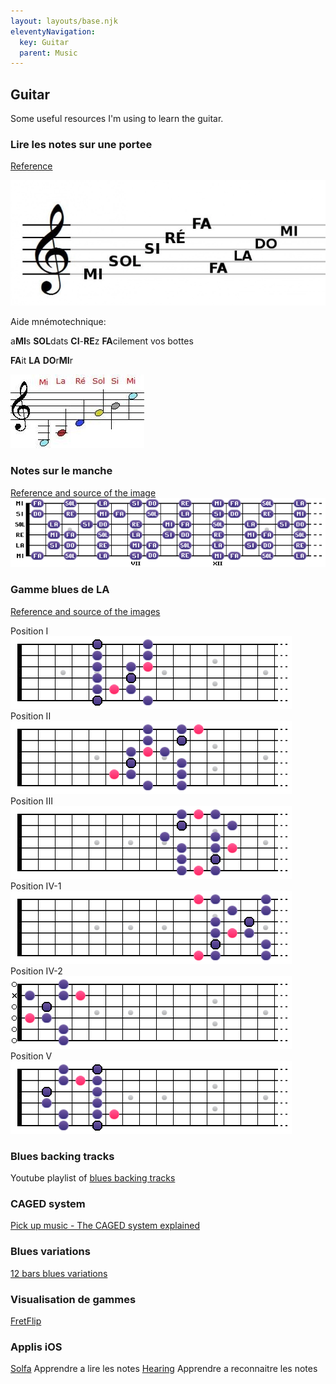 ```yaml
---
layout: layouts/base.njk
eleventyNavigation:
  key: Guitar
  parent: Music
---
```


## Guitar

Some useful resources I'm using to learn the guitar.

### Lire les notes sur une portee

[Reference](https://www.apprendrelesolfege.com/lire-les-notes)

![Points de reperes](/images/guitar/lire-les-notes-points-de-repere-clef-de-sol.webp)

Aide mnémotechnique:
<p>a<b>MI</b>s <b>SOL</b>dats <b>CI</b>-<b>RE</b>z <b>FA</b>cilement vos bottes</p>
<p><b>FA</b>it <b>LA</b> <b>DO</b>r<b>MI</b>r</p>

![Points de repere cordes ouvertes](/images/guitar/points-de-repere-lecture-de-note-guitare.webp)

### Notes sur le manche
[Reference and source of the image](https://www.guitare-improvisation.com/les-bases_notes-du-manche.php)
![Notes sur le manche](/images/guitar/C_majeur_Entier.png)


### Gamme blues de LA
[Reference and source of the images](https://www.guitare-improvisation.com/improviser_le-blues.php)

Position I ![Pentatonique mineur en La - Position I](/images/guitar/gamme-blues-de-LA-position-1.png)
Position II ![Pentatonique mineur en La - Position II](/images/guitar/gamme-blues-de-LA-position-2.png)
Position III ![Pentatonique mineur en La - Position III](/images/guitar/gamme-blues-de-LA-position-3.png)
Position IV-1 ![Pentatonique mineur en La - Position IV 1](/images/guitar/gamme-blues-de-LA-position-4.png)
Position IV-2 ![Pentatonique mineur en La - Position IV 2](/images/guitar/gamme-blues-de-LA-position-4_2.png)
Position V ![Pentatonique mineur en La - Position V](/images/guitar/gamme-blues-de-LA-position-5.png)

### Blues backing tracks
Youtube playlist of [blues backing tracks](https://www.youtube.com/playlist?list=PLUExMPmFbP3ohwQSByFUJ71dW5d61rErC)

### CAGED system

[Pick up music - The CAGED system explained](https://www.youtube.com/watch?v=-nphFK6HFjY)

### Blues variations
[12 bars blues variations](https://eatsleepguitarrepeat.com/12-bar-blues-variations-blues-rhythm-guitar-lesson-improve-your-blues/)

### Visualisation de gammes

[FretFlip](https://fretflip.com/)

### Applis iOS

[Solfa](https://apps.apple.com/us/app/solfa-learn-musical-notes/id1436741307) Apprendre a lire les notes
[Hearing](https://apps.apple.com/us/app/hearing-ear-training-piano/id1474241582) Apprendre a reconnaitre les notes
